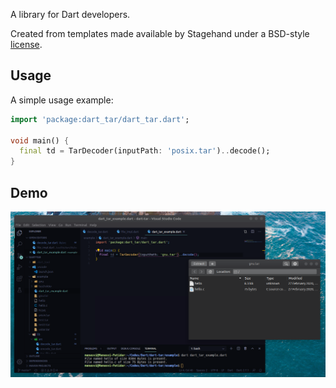 A library for Dart developers.

Created from templates made available by Stagehand under a BSD-style
[license](https://github.com/dart-lang/stagehand/blob/master/LICENSE).

## Usage

A simple usage example:

```dart
import 'package:dart_tar/dart_tar.dart';

void main() {
  final td = TarDecoder(inputPath: 'posix.tar')..decode();
}
```
## Demo

![Demo of the sample](demo/demo2.png)